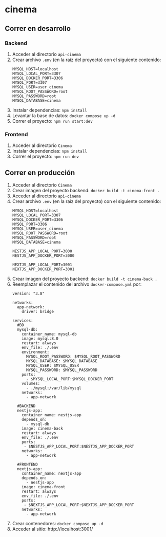 # cinema

## Correr en desarrollo

### Backend
1. Acceder al directorio ```api-cinema```
2. Crear archivo ```.env``` (en la raíz del proyecto) con el siguiente contenido:
    ```
    MYSQL_HOST=localhost
    MYSQL_LOCAL_PORT=3307
    MYSQL_DOCKER_PORT=3306
    MYSQL_PORT=3307
    MYSQL_USER=user_cinema
    MYSQL_ROOT_PASSWORD=root
    MYSQL_PASSWORD=root
    MYSQL_DATABASE=cinema
    ```
3. Instalar dependencias: ```npm install```
4. Levantar la base de datos: ```docker compose up -d```
5. Correr el proyecto: ```npm run start:dev```

### Frontend
1. Acceder al directorio ```Cinema```
2. Instalar dependencias: ```npm install```
3. Correr el proyecto: ```npm run dev```

## Correr en producción

1. Acceder al directorio ```Cinema```
2. Crear imagen del proyecto backend: ```docker build -t cinema-front .```
3. Acceder al directorio ```api-cinema```
4. Crear archivo ```.env``` (en la raíz del proyecto) con el siguiente contenido:
    ```
    MYSQL_HOST=localhost
    MYSQL_LOCAL_PORT=3307
    MYSQL_DOCKER_PORT=3306
    MYSQL_PORT=3306
    MYSQL_USER=user_cinema
    MYSQL_ROOT_PASSWORD=root
    MYSQL_PASSWORD=root
    MYSQL_DATABASE=cinema

    NESTJS_APP_LOCAL_PORT=3000
    NESTJS_APP_DOCKER_PORT=3000
    
    NEXTJS_APP_LOCAL_PORT=3001
    NEXTJS_APP_DOCKER_PORT=3001
    ```
5. Crear imagen del proyecto backend: ```docker build -t cinema-back .```
6. Reemplazar el contenido del archivo ```docker-compose.yml``` por:
    ```
    version: "3.8"
    
    networks:
      app-network:
        driver: bridge
    
    services:
      #BD
      mysql-db:
        container_name: mysql-db
        image: mysql:8.0
        restart: always
        env_file: ./.env
        environment:
          MYSQL_ROOT_PASSWORD: $MYSQL_ROOT_PASSWORD
          MYSQL_DATABASE: $MYSQL_DATABASE
          MYSQL_USER: $MYSQL_USER
          MYSQL_PASSWORD: $MYSQL_PASSWORD
        ports:
          - $MYSQL_LOCAL_PORT:$MYSQL_DOCKER_PORT
        volumes:
          - ./mysql:/var/lib/mysql
        networks:
          - app-network
    
      #BACKEND
      nestjs-app:
        container_name: nestjs-app
        depends_on: 
          - mysql-db
        image: cinema-back
        restart: always
        env_file: ./.env
        ports:
         - $NESTJS_APP_LOCAL_PORT:$NESTJS_APP_DOCKER_PORT
        networks:
          - app-network
    
      #FRONTEND
      nextjs-app:
        container_name: nextjs-app
        depends_on:
          - nestjs-app
        image: cinema-front
        restart: always
        env_file: ./.env
        ports:
         - $NEXTJS_APP_LOCAL_PORT:$NEXTJS_APP_DOCKER_PORT
        networks:
          - app-network
    ```
7. Crear contenedores: ```docker compose up -d```
8. Acceder al sitio: http://localhost:3001/
